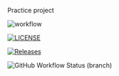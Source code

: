 Practice project

![workflow](https://github.com/OW784/devops/actions/workflows/main.yml/badge.svg)

[![LICENSE](https://img.shields.io/github/license/OW784/devops.svg?style=flat-square)](https://github.com/OW784/devops/blob/master/LICENSE)

[![Releases](https://img.shields.io/github/release/OW784/devops/all.svg?style=flat-square)](https://github.com/OW784/devops/releases)

![GitHub Workflow Status (branch)](https://img.shields.io/github/workflow/status/OW784/devops/A%20workflow%20for%20my%20Hello%20World%20App/develop?style=flat-square)





